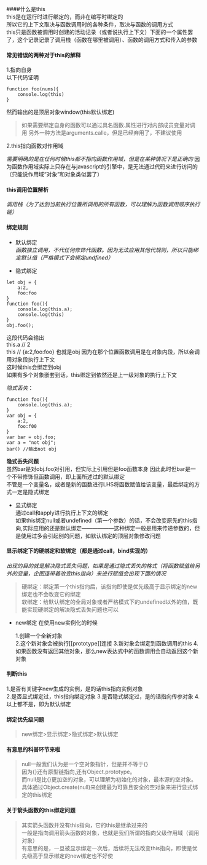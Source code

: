 ####什么是this<br>
this是在运行时进行绑定的，而非在编写时绑定的<br>
所以它的上下文取决与函数调用时的各种条件，取决与函数的调用方式<br>
this只是函数被调用时创建的活动记录（或者说执行上下文）下面的一个属性罢了，这个记录记录了调用栈（函数在哪里被调用）、函数的调用方式和传入的参数


#### 常见错误的两种对于this的解释
1.指向自身<br>
以下代码证明
```
function foo(nums){
    console.log(this)
}
```
然而输出的是顶层对象window(this默认绑定)
> 如果需要绑定自身的函数可以通过具名函数.属性进行对内部成员变量对调用
另外一种方法是arguments.calle，但是已经弃用了，不建议使用

2.this指向函数对作用域

*需要明确的是在任何时候this都不指向函数作用域，但是在某种情况下是正确的*
因为函数作用域实际上只存在与javascript的引擎中，是无法通过代码来进行访问的（只能说作用域“对象”和对象类似罢了）

#### this调用位置解析
*调用栈（为了达到当前执行位置所调用的所有函数，可以理解为函数调用顺序执行链）*

#### 绑定规则
* 默认绑定<br>
*函数独立调用，不代任何修饰代函数。因为无法应用其他代规则，所以只能绑定默认值（严格模式下会绑定undfined）*

* 隐式绑定<br>
```
let obj = {
    a:2,
    foo:foo
}
function foo(){
    console.log(this.a);
    console.log(this)
}
obj.foo();
```
这段代码会输出<br>
this.a // 2<br>
this // {a:2,foo:foo} 也就是obj
因为在那个位置函数调用是在对象内段，所以会调用对象段执行上下文<br>
这时候this会绑定到obj<br>
如果有多个对象嵌套到话，this绑定到依然还是上一级对象的执行上下文

*隐式丢失*：<br>
```
function foo(){
    console.log(this.a);
}
var obj = {
    a:2,
    foo:f00
}
var bar = obj.foo;
var a = "not obj";
bar() //输出not obj
```
**隐式丢失问题**<br>
虽然bar是对obj.foo对引用，但实际上引用但是foo函数本身
因此此时但bar是一个不带修饰但函数调用，即上面所述过的默认绑定<br>不管是一个变量名，或者是新的函数进行LHS将函数赋值给该变量，最后绑定的方式一定是隐式绑定<br>
* 显式绑定
<br>通过call和apply进行执行上下文的绑定<br>
如果this绑定null或者undefined（第一个参数）的话，不会改变原先的this指向,实际应用的还是默认绑定——————这种绑定一般是用来传递参数的，但是使用过多会引起别的问题，如默认绑定的顶层对象修改问题<br>
#### 显示绑定下的硬绑定和软绑定（都是通过call，bind实现的）
*出现的目的就是解决隐式丢失问题，如果是通过隐式丢失的格式（将函数赋值给另外的变量，企图连带着改变this指向）来进行赋值会出现下面的情况*
> 硬绑定：绑定第一个this指向后，该指向即使是优先级高于显示绑定的new绑定也不会改变它的绑定<br>
软绑定：给默认绑定的全局对象或者严格模式下的undefined以外的值，既能实现硬绑定的解决隐式丢失问题也可以

* new绑定
在使用new实例化的时候<br>

    1.创建一个全新对象<br>
    2.这个新对象会被执行[[prototype]]连接
    3.新对象会绑定到函数调用的this
    4.如果函数没有返回其他对象，那么new表达式中的函数调用会自动返回这个新对象
    
#### 判断this
1.是否有关键字new生成的实例，是的话this指向实例对象<br>
2.是否显式绑定过，this指向绑定对象
3.是否隐式绑定过，是的话指向传参对象
4.以上都不是，即为默认绑定

#### 绑定优先级问题
> new绑定>显示绑定>隐式绑定>默认绑定

#### 有意思的科普环节来啦
> null一般我们认为是一个空对象指针，但是并不等于{}<br>因为{}还有原型链指向,还有Object.prototype。<br>而null是比{}更加空的对象，可以理解为初始化的对象，最本源的空对象。<br>具体通过Object.create(null)来创建最为可靠且安全的空对象来进行显式绑定的this绑定

#### 关于箭头函数的this绑定问题
> 其实箭头函数并没有this指向，它的this是继承过来的<br>一般是指向调用箭头函数的对象，也就是我们所谓的指向父级作用域（调用对象）<br>有意思的是，一旦被显示绑定一次后，后续将无法改变this指向，即使是优先级高于显示绑定的new绑定也不好使
